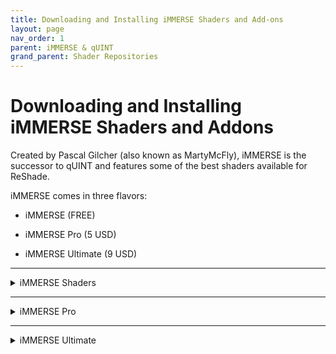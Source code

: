```yaml
---
title: Downloading and Installing iMMERSE Shaders and Add-ons
layout: page
nav_order: 1
parent: iMMERSE & qUINT
grand_parent: Shader Repositories
---
```


# Downloading and Installing iMMERSE Shaders and Addons

Created by Pascal Gilcher (also known as MartyMcFly), iMMERSE is the successor to qUINT and features some of the best shaders available for ReShade.

iMMERSE comes in three flavors:

* iMMERSE (FREE)

* iMMERSE Pro (5 USD)

* iMMERSE Ultimate (9 USD)

---

<details markdown="block" class="details-tree">
<summary>iMMERSE Shaders</summary>

iMMERSE is the core collection of shaders from Pascal.

These shaders are available [on GitHub](https://github.com/martymcmodding/iMMERSE) and are freely accessible to all.

---

<details markdown="block" class="details-tree">
<summary>Installing iMMERSE Public GitHub Shaders</summary>

Setting up iMMERSE shaders is a breeze.

Simply use the ReShade Installer and select `iMMERSE` during the shader installation process!

For information on installing shaders through the ReShade Installer, check out [our guide for installing ReShade and its avaliable shaders](https://guides.martysmods.com/docs/basic-reshade-guides/downloading-and-installing-reshade/).

</details>

</details>

---

<details markdown="block" class="details-tree">
<summary>iMMERSE Pro</summary>

iMMERSE Pro is a premium collection of Pascal's shaders, available to [the "Raytracers" tier members from Pascal's Patreon](http://www.patreon.com/mcflypg).

For just $5 USD, you can access this suite, which features [a variety of shaders shown on MartysMods.com](https://www.martysmods.com/patreon/).

---

<details markdown="block" class="details-tree">
<summary>Downloading iMMERSE Pro Archive</summary>

To access the iMMERSE Pro Archive, make sure you're a current subscriber to [Pascal's Patreon at the $5 USD Raytracers tier](http://www.patreon.com/mcflypg).

Once subscribed, you are able to download and keep the shaders you have purchases access to. You are free to keep these shaders after your subscription, and you're free to end your subscription at any time.

The latest iMMERSE Pro Archive is available for download on [Pascal's Discord (PGHUB)](https://discord.com/invite/wY49KMxjHT). You can find them in the Discord channel [#downloads-level-1](https://discord.com/channels/494578207505514496/494599998059839498).

</details>

---

<details markdown="block" class="details-tree">
<summary>Installing iMMERSE Pro Shaders</summary>

Once you've downloaded the latest iMMERSE Pro Shader archive, you can install them with a simple drag and drop procedure. Below will be a step-by-step guide:

* This guide assumes that you have ReShade and iMMERSE (FREE) Shaders already installed. If you need help with installing ReShade, refer to [our guide for installing ReShade](https://guides.martysmods.com/docs/basic-reshade-guides/downloading-and-installing-reshade/)

---

### Step 1: Open the iMMERSE Pro Archive

Open the iMMERSE Pro archive that you've downloaded from the PGHub Discord:

![Image](../images/downloading-and-installing-immerse-shaders/immerse_pro_archive.jpg)

---

### Step 2: Open the `ReShade-Shaders` Folder

Navigate to the `ReShade-Shaders` folder in your game directory:

![Image](../images/downloading-and-installing-immerse-shaders/reshade_shaders_folder.jpg)

* If you're unsure where your game directory is located, please see our guide on [how to locate your game's executable](https://guides.martysmods.com/docs/special-and-others/finding-your-game-executable-and-directory/) for assistance!

---

### Step 3: Combine the Proper Folders in `ReShade-Shaders`

Merge the `Shaders` and `Textures` folders from the iMMERSE Pro archive with the `ReShade-Shaders` directory:

![Image](../images/downloading-and-installing-immerse-shaders/shaders_drag_merge.jpg)

   * If prompted to overwrite existing files in the `ReShade-Shaders` directory, please proceed with the overwrite.

After merging the folders, you've sucessfully installed the iMMERSE Pro Shader archive!

</details>

---

<details markdown="block" class="details-tree">
<summary>Patreon Roles not Updating in Discord</summary>

If you're having trouble accessing the iMMERSE Pro archive due to role permissions in the Discord, follow these steps to resolve the issue:

---

### Step 1: Open Patreon's `Connected Apps` Settings

Navigate to [Patreon's 'Connected Apps' Settings](https://www.patreon.com/settings/apps/)

---

### Step 2: Navigate to the Discord Account Connections

Click the `Discord` Icon:

![Image](../images/downloading-and-installing-immerse-shaders/patreon_discord_icon.jpg) 

---

### Step 3: Disconnect your Discord Account

Click `Disconnect` to unlink your Discord Account from Patreon:

![Image](../images/downloading-and-installing-immerse-shaders/patreon_disconnect_discord.jpg)

---

### Step 4: Reconnect your Discord Account

Click `Connect` and sign into your Discord account:

![Image](../images/downloading-and-installing-immerse-shaders/patreon_connect_discord.jpg)

---

### Step 5: Grant Discord Permissions for Patreon

Grant Permission by clicking `Authorize`:

![Image](../images/downloading-and-installing-immerse-shaders/discord_authorize.jpg)

---

### Step 6: Check Your Role Access
Finally, verify your updated roles within the PGHub Discord Server.

* If you still do not have your Patreon roles in Discord, please leave the Discord server and then rejoin through Patreon!

</details>

</details>

---

<details markdown="block" class="details-tree">
<summary>iMMERSE Ultimate</summary>

iMMERSE Ultimate is an aditional premium collection of Pascal's shaders, available to [the "Pathtracers" tier members from Pascal's Patreon](http://www.patreon.com/mcflypg).

For $10 USD, you can access this suite, which features [a variety of shaders shown on MartysMods.com](https://www.martysmods.com/patreon/).

---

<details markdown="block" class="details-tree">
<summary>Downloading the iMMERSE Ultimate Archive</summary>

To access the iMMERSE Ultimate Shaders, make sure you're a current subscriber to [Pascal's Patreon for the $10 USD Pathtracers tier](http://www.patreon.com/mcflypg).

Once subscribed, you are able to download and keep the shaders you have purchases access to. You are free to keep these shaders after your subscription, and you're free to end your subscription at any time.

The latest iMMERSE Ultimate Archive is available for download on [Pascal's Discord (PGHUB)](https://discord.com/invite/wY49KMxjHT). You can find them in the Discord channel [#downloads-level-2](https://discord.com/channels/494578207505514496/494599917273350164).

</details>

---

<details markdown="block" class="details-tree">
<summary>Installing iMMERSE Ultimate Shaders</summary>

Once you've downloaded the latest iMMERSE Ultimate Shader archive, you can install them with a simple drag and drop procedure. Below will be a step-by-step guide:

* This guide assumes that you have ReShade and iMMERSE (FREE) Shaders already installed. If you need help with installing ReShade, refer to [our guide for installing ReShade](https://guides.martysmods.com/docs/basic-reshade-guides/downloading-and-installing-reshade/)

---

### Step 1: Open the iMMERSE Ultimate Archive

Open the iMMERSE Ultimate archive that you've downloaded from the PGHub Discord:

![Image](../images/downloading-and-installing-immerse-shaders/immerse_ultimate_archive.jpg)

---

### Step 2: Open the `ReShade-Shaders` Folder

Navigate to the `ReShade-Shaders` folder in your game directory:

![Image](../images/downloading-and-installing-immerse-shaders/reshade_shaders_folder.jpg)

* If you're unsure where your game directory is located, please see our guide on [how to locate your game's executable](https://guides.martysmods.com/docs/special-and-others/finding-your-game-executable-and-directory/) for assistance!

---

### Step 3: Combine the Proper Folders in `ReShade-Shaders`

Merge the `Shaders` and `Textures` folders from the iMMERSE Ultimate archive with the `ReShade-Shaders` directory:

![Image](../images/downloading-and-installing-immerse-shaders/shaders_drag_merge_ultimate.jpg)

   * If prompted to overwrite existing files in the `ReShade-Shaders` directory, please proceed with the overwrite.

After merging the folders, you've sucessfully installed the iMMERSE Ultimate Shader portion of the archive!

</details>

---

<details markdown="block" class="details-tree">
<summary>Installing iMMERSE Ultimate Add-ons</summary>

### Step 1: Open the iMMERSE Ultimate Archive

Open the iMMERSE Ultimate archive that you've downloaded from the PGHub Discord:

![Image](../images/downloading-and-installing-immerse-shaders/immerse_ultimate_archive.jpg)

---

### Step 2: Navigate to the Addons Folder

Open the `Addons` folder within the iMMERSE Ultimate Archive

![Image](../images/downloading-and-installing-immerse-shaders/immerse_ultimate_addons.jpg)

---

### Step 3: Open Your Game Folder

Navigate to your game folder where ReShade and the game exectuable exist.

* If you're unsure where your game directory is located, please see our guide on [how to locate your game's executable](https://guides.martysmods.com/docs/special-and-others/finding-your-game-executable-and-directory/) for assistance!

---

### Step 4: Drag and Drop the Addons Into Your Game Folder

Drag and drop the addon files from the iMMERSE Ultimate archive into your game folder.

![Image](../images/downloading-and-installing-immerse-shaders/addons_drag_and_drop.jpg)

After moving the addon files into your game folder, you've sucessfully installed the iMMERSE Ultimate Add-on portion of the archive!

</details>

</details>
